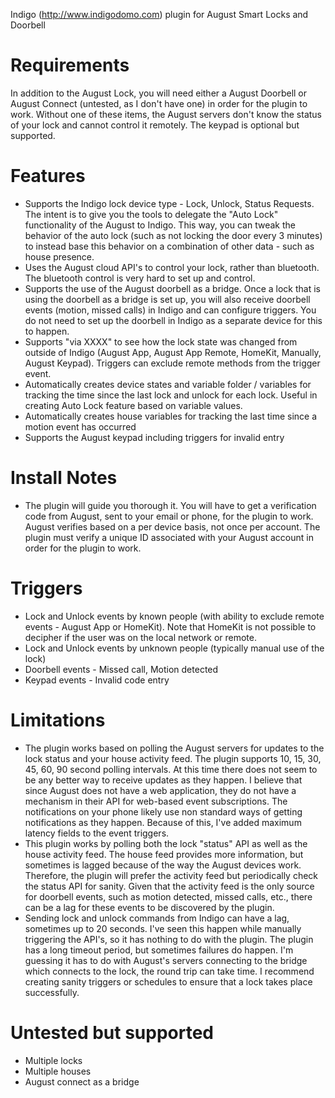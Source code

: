 Indigo (http://www.indigodomo.com) plugin for August Smart Locks and Doorbell

# Requirements #
In addition to the August Lock, you will need either a August Doorbell or August Connect (untested, as I don't have one) in order for the plugin to work. Without one of these items, the August servers don't know the status of your lock and cannot control it remotely.  The keypad is optional but supported.

# Features #
* Supports the Indigo lock device type - Lock, Unlock, Status Requests.  The intent is to give you the tools to delegate the "Auto Lock" functionality of the August to Indigo.  This way, you can tweak the behavior of the auto lock (such as not locking the door every 3 minutes) to instead base this behavior on a combination of other data - such as house presence.
* Uses the August cloud API's to control your lock, rather than bluetooth.  The bluetooth control is very hard to set up and control.
* Supports the use of the August doorbell as a bridge.  Once a lock that is using the doorbell as a bridge is set up, you will also receive doorbell events (motion, missed calls) in Indigo and can configure triggers.  You do not need to set up the doorbell in Indigo as a separate device for this to happen.
* Supports "via XXXX" to see how the lock state was changed from outside of Indigo (August App, August App Remote, HomeKit, Manually, August Keypad).  Triggers can exclude remote methods from the trigger event.
* Automatically creates device states and variable folder / variables for tracking the time since the last lock and unlock for each lock. Useful in creating Auto Lock feature based on variable values.
* Automatically creates house variables for tracking the last time since a motion event has occurred
* Supports the August keypad including triggers for invalid entry

# Install Notes #
* The plugin will guide you thorough it.  You will have to get a verification code from August, sent to your email or phone, for the plugin to work.  August verifies based on a per device basis, not once per account.  The plugin must verify a unique ID associated with your August account in order for the plugin to work.

# Triggers #
* Lock and Unlock events by known people (with ability to exclude remote events - August App or HomeKit).  Note that HomeKit is not possible to decipher if the user was on the local network or remote.
* Lock and Unlock events by unknown people (typically manual use of the lock)
* Doorbell events - Missed call, Motion detected
* Keypad events - Invalid code entry

# Limitations #
* The plugin works based on polling the August servers for updates to the lock status and your house activity feed.  The plugin supports 10, 15, 30, 45, 60, 90 second polling intervals.  At this time there does not seem to be any better way to receive updates as they happen.  I believe that since August does not have a web application, they do not have a mechanism in their API for web-based event subscriptions.  The notifications on your phone likely use non standard ways of getting notifications as they happen.  Because of this, I've added maximum latency fields to the event triggers.
* This plugin works by polling both the lock "status" API as well as the house activity feed.  The house feed provides more information, but sometimes is lagged because of the way the August devices work.  Therefore, the plugin will prefer the activity feed but periodically check the status API for sanity.  Given that the activity feed is the only source for doorbell events, such as motion detected, missed calls, etc., there can be a lag for these events to be discovered by the plugin.
* Sending lock and unlock commands from Indigo can have a lag, sometimes up to 20 seconds.  I've seen this happen while manually triggering the API's, so it has nothing to do with the plugin.  The plugin has a long timeout period, but sometimes failures do happen.  I'm guessing it has to do with August's servers connecting to the bridge which connects to the lock, the round trip can take time.  I recommend creating sanity triggers or schedules to ensure that a lock takes place successfully.

# Untested but supported #
* Multiple locks
* Multiple houses
* August connect as a bridge
